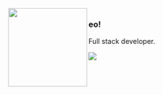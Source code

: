 <img align="left" src="https://external-preview.redd.it/AGkerI4Ds3lbjLuqC0tte-UpysInVVReEUmKBRokpk8.png?auto=webp&s=05a01e96f55c00e7e41f89239855d3853cfda553" width="160px">

### eo! 
Full stack developer.

![](https://img.shields.io/badge/=twTO-313131?style=flat&labelColor=313131&color=313131)
